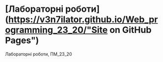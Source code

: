 # [Лабораторні роботи](https://v3n7ilator.github.io/Web_programming_23_20/"Site on GitHub Pages")
Лабораторні роботи, ПМ_23_20
